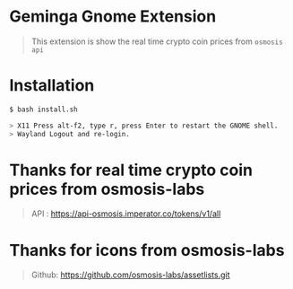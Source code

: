 # Geminga Gnome Extension
> This extension is show the real time crypto coin prices from `osmosis api`


# Installation
```bash
$ bash install.sh

> X11 Press alt-f2, type r, press Enter to restart the GNOME shell.
> Wayland Logout and re-login.
```

# Thanks for real time crypto coin prices from osmosis-labs
> API : https://api-osmosis.imperator.co/tokens/v1/all

# Thanks for icons from osmosis-labs
> Github: https://github.com/osmosis-labs/assetlists.git

